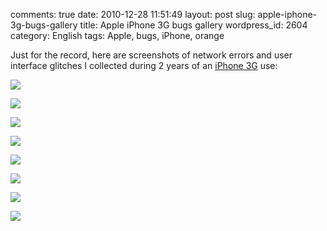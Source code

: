 comments: true
date: 2010-12-28 11:51:49
layout: post
slug: apple-iphone-3g-bugs-gallery
title: Apple iPhone 3G bugs gallery
wordpress_id: 2604
category: English
tags: Apple, bugs, iPhone, orange

Just for the record, here are screenshots of network errors and user interface glitches I collected during 2 years of an [iPhone 3G](http://www.amazon.com/gp/product/B001AXA056/ref=as_li_tf_tl?ie=UTF8&tag=kevideld-20&linkCode=as2&camp=217145&creative=399373&creativeASIN=B001AXA056) use:

![](http://www.assoc-amazon.com/e/ir?t=kevideld-20&l=as2&o=1&a=B001AXA056&camp=217145&creative=399373)

![](http://kevin.deldycke.com/wp-content/uploads/2010/12/IMG_2170.png)

![](http://kevin.deldycke.com/wp-content/uploads/2010/12/IMG_3208.png)

![](http://kevin.deldycke.com/wp-content/uploads/2010/12/IMG_2158.png)

![](http://kevin.deldycke.com/wp-content/uploads/2010/12/IMG_2171.png)

![](http://kevin.deldycke.com/wp-content/uploads/2010/12/IMG_3214.png)

![](http://kevin.deldycke.com/wp-content/uploads/2010/12/IMG_2177.png)

![](http://kevin.deldycke.com/wp-content/uploads/2010/12/IMG_0010.png)

